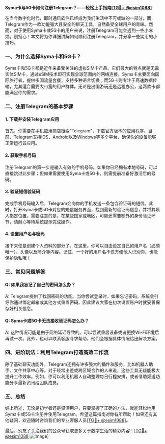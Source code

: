 **Syma卡与5G卡如何注册Telegram？——轻松上手指南[[TG💪+ @esim1088](https://t.me/s/esim1088)]**

在当今数字化时代，即时通讯软件已经成为我们生活中不可或缺的一部分，而Telegram作为一款功能强大且安全的聊天工具，自然备受全球用户的青睐。然而，对于使用Syma卡或5G卡的用户来说，注册Telegram可能会遇到一些小麻烦。别担心！本文将为你详细讲解如何顺利注册Telegram，并分享一些实用的小技巧。

### 一、为什么选择Syma卡和5G卡？

Syma卡和5G卡都是近年来备受关注的虚拟SIM卡产品。它们最大的特点就是无需实体SIM卡，通过eSIM技术即可实现全球范围内的网络连接。Syma卡主要面向国际旅行者，提供多国流量套餐，支持多种语言切换；而5G卡则专注于高速数据传输，尤其适合需要大带宽的用户群体。无论是出国游玩还是远程办公，这两款卡都能满足你的需求。

### 二、注册Telegram的基本步骤

#### 1. 下载并安装Telegram应用
首先，你需要在手机应用商店搜索“Telegram”，下载官方版本的应用程序。目前，Telegram支持iOS、Android以及Windows等多个平台，确保你的设备能够正常运行该应用。

#### 2. 获取手机号码
注册Telegram的第一步是输入有效的手机号码。如果你已经拥有本地号码，可以直接跳过此步骤；但如果需要使用Syma卡或5G卡，则需提前准备好激活后的号码。

#### 3. 验证短信验证码
完成手机号码输入后，Telegram会向你的手机发送一条包含验证码的短信。此时，打开Syma卡或5G卡对应的短信服务界面，找到最新的验证码信息，并将其填入指定位置。需要注意的是，在某些国家或地区，可能还需要额外的身份验证环节，请耐心等待系统提示完成操作。

#### 4. 设置用户名与密码
接下来便是创建个人资料的部分了。在这里，你可以自由设定自己的用户名（必须唯一）、头像以及简介等内容。记住，一个好的用户名不仅方便他人识别你，也能保护隐私哦！

### 三、常见问题解答

#### Q: 如果我忘记了自己的密码怎么办？
A: Telegram提供了找回密码的功能。当你尝试登录时，如果忘记密码，系统会引导你通过绑定邮箱或其他方式重置密码。因此建议大家在初次设置账户时就妥善保存好相关信息。

#### Q: Syma卡或5G卡无法接收验证码怎么办？
A: 这种情况可能是由于网络延迟导致的。可以尝试重启设备或者更换Wi-Fi环境后再试一次。此外，也可以联系客服寻求帮助，他们会根据具体情况给出解决方案。

### 四、进阶玩法：利用Telegram打造高效工作流

除了基础聊天功能外，Telegram还拥有许多强大的插件和服务，比如机器人助手、文件共享中心等。对于经常出差或跨区域合作的人来说，这些工具无疑能极大提升工作效率。例如，你可以利用机器人自动整理每日行程安排，或者借助频道功能分享最新资讯给团队成员。

### 五、总结

综上所述，无论是初学者还是资深用户，只要掌握了正确的方法，就能轻松地用Syma卡或5G卡注册并使用Telegram。希望这篇指南对你有所帮助！如果还有其他疑问，欢迎随时咨询我们的专业客服人员[[TG💪+ @esim1088](https://t.me/s/esim1088)]。

最后，别忘了关注我们的公众号获取更多关于数字生活的精彩内容！[[TG💪+ @esim1088](https://t.me/s/esim1088) ![Image](https://i.postimg.cc/4NQfJmqS/Snipaste-2025-05-13-00-14-12.png)]